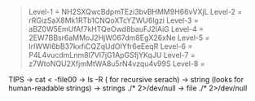 >Level-1 = NH2SXQwcBdpmTEzi3bvBHMM9H66vVXjL
>Level-2 = rRGizSaX8Mk1RTb1CNQoXTcYZWU6lgzi
>Level-3 = aBZ0W5EmUfAf7kHTQeOwd8bauFJ2lAiG
>Level-4 = 2EW7BBsr6aMMoJ2HjW067dm8EgX26xNe
>Level-5 = lrIWWI6bB37kxfiCQZqUdOIYfr6eEeqR
>Level-6 = P4L4vucdmLnm8I7Vl7jG1ApGSfjYKqJU
>Level-7 = z7WtoNQU2XfjmMtWA8u5rN4vzqu4v99S
>Level-8 = 



TIPS
-> cat < -file00
->  ls -R ( for recursive serach)
-> string <filename> (looks for human-readable strings)
-> strings ./* 2>/dev/null
-> file ./* 2>/dev/null
